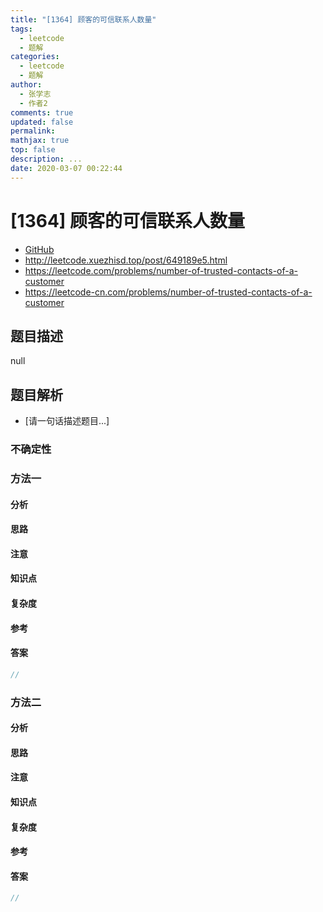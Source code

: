 ```yaml
---
title: "[1364] 顾客的可信联系人数量"
tags:
  - leetcode
  - 题解
categories:
  - leetcode
  - 题解
author:
  - 张学志
  - 作者2
comments: true
updated: false
permalink:
mathjax: true
top: false
description: ...
date: 2020-03-07 00:22:44
---
```



# [1364] 顾客的可信联系人数量
* [GitHub](https://github.com/algoboy101/LeetCodeCrowdsource/tree/master/_posts/QA/%5B1364%5D%20%E9%A1%BE%E5%AE%A2%E7%9A%84%E5%8F%AF%E4%BF%A1%E8%81%94%E7%B3%BB%E4%BA%BA%E6%95%B0%E9%87%8F.md)
* http://leetcode.xuezhisd.top/post/649189e5.html
* https://leetcode.com/problems/number-of-trusted-contacts-of-a-customer
* https://leetcode-cn.com/problems/number-of-trusted-contacts-of-a-customer


## 题目描述

null


## 题目解析
* [请一句话描述题目...]

### 不确定性


### 方法一

#### 分析

#### 思路

#### 注意

#### 知识点

#### 复杂度

#### 参考

#### 答案

```cpp
//
```


### 方法二

#### 分析

#### 思路

#### 注意

#### 知识点

#### 复杂度

#### 参考

#### 答案

```cpp
//
```


